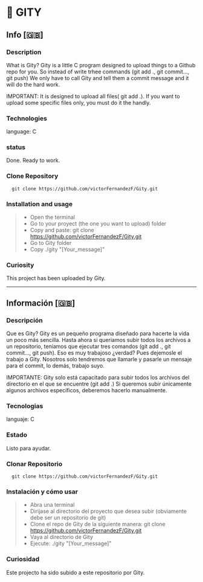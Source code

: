 # :paperclip: GITY
## Info [:gb:]
### Description
What is Gity?
Gity is a little C program designed to upload things to a Github repo for you.
So instead of write trhee commands (git add ., git commit..., git push)
We only have to call Gity and tell them a commit message and it will do the hard work.

IMPORTANT: It is designed to upload all files( git add .). If you want to upload some specific files only, you must do it the handly.

### Technologies
language: C  

### status
Done. Ready to work.

### Clone Repository
~~~~
  git clone https://github.com/victorFernandezF/Gity.git    
~~~~

### Installation and usage
> - Open the terminal   
> - Go to your proyect (the one you want to upload) folder   
> - Copy and paste: git clone https://github.com/victorFernandezF/Gity.git    
> - Go to Gity folder   
> - Copy ./gity "[Your_message]"   

### Curiosity
This project has been uploaded by Gity.

<hr/>

## Información [:gb:]
### Descripción
Que es Gity?
Gity es un pequeño programa diseñado para hacerte la vida un poco más sencilla.
Hasta ahora si queriamos subir todos los archivos a un repositorio, teníamos que ejecutar tres comandos (git add ., git commit..., git push). Eso es muy trabajoso ¿verdad?
Pues dejemosle el trabajo a Gity. Nosotros solo tendremos que llamarle y pasarle un mensaje para el commit, lo demás, trabajo suyo.

IMPORTANTE: Gity solo está capacitado para subir todos los archivos del directorio en el que se encuentre (git add .)
Si queremos subir únicamente algunos archivos específicos, deberemos hacerlo manualmente.

### Tecnologias
languaje: C  

### Estado
Listo para ayudar.

### Clonar Repositorio
~~~~
  git clone https://github.com/victorFernandezF/Gity.git    
~~~~

### Instalación y cómo usar
> - Abra una terminal   
> - Dirijase al directorio del proyecto que desea subir (obviamente debe ser un repositorio de git)   
> - Clone el repo de Gity de la siguiente manera: git clone https://github.com/victorFernandezF/Gity.git    
> - Vaya al directorio de Gity   
> - Ejecute: ./gity "[Your_message]"   

### Curiosidad
Este projecto ha sido subido a este repositorio por Gity.
